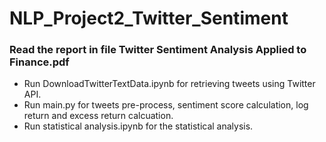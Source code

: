 # NLP_Project2_Twitter_Sentiment
### Read the report in file Twitter Sentiment Analysis Applied to Finance.pdf

- Run DownloadTwitterTextData.ipynb for retrieving tweets using Twitter API.
- Run main.py for tweets pre-process, sentiment score calculation, log return and excess return calcuation. 
- Run statistical analysis.ipynb for the statistical analysis.
